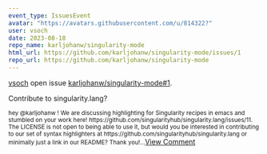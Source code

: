 ```yaml
---
event_type: IssuesEvent
avatar: "https://avatars.githubusercontent.com/u/814322?"
user: vsoch
date: 2023-08-18
repo_name: karljohanw/singularity-mode
html_url: https://github.com/karljohanw/singularity-mode/issues/1
repo_url: https://github.com/karljohanw/singularity-mode
---
```


<a href='https://github.com/vsoch' target='_blank'>vsoch</a> open issue <a href='https://github.com/karljohanw/singularity-mode/issues/1' target='_blank'>karljohanw/singularity-mode#1</a>.

<p>Contribute to singularity.lang?</p><small>hey @karljohanw ! We are discussing highlighting for Singularity recipes in emacs and stumbled on your work here! https://github.com/singularityhub/singularity.lang/issues/11. The LICENSE is not open to being able to use it, but would you be interested in contributing to our set of syntax highlighters at https://github.com/singularityhub/singularity.lang or minimally just a link in our README? Thank you!...</small><a href='https://github.com/karljohanw/singularity-mode/issues/1' target='_blank'>View Comment</a>